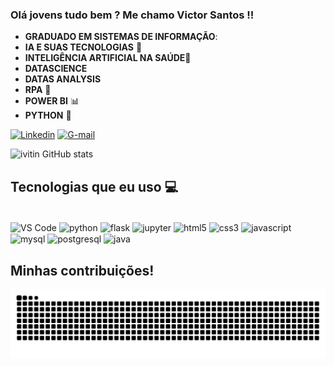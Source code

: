 ### Olá jovens tudo bem ? Me chamo Victor Santos !!

- **GRADUADO EM SISTEMAS DE INFORMAÇÃO**: 
- **IA E SUAS TECNOLOGIAS** 🧠
- **INTELIGÊNCIA ARTIFICIAL NA SAÚDE**🏥
- **DATASCIENCE** 
- **DATAS ANALYSIS** 
- **RPA** 🤖
- **POWER BI** 📊
- **PYTHON** 🐍



[![Linkedin](https://img.shields.io/badge/LinkedIn-0077B5?style=for-the-badge&logo=linkedin&logoColor=white)](https://www.linkedin.com/in/victor-mois%C3%A9s-354ba9241/)
[![G-mail](https://img.shields.io/badge/Gmail-D14836?style=for-the-badge&logo=gmail&logoColor=white)](https://www.victorofmoises@gmail.com)


![ivitin GitHub stats](https://github-readme-stats.vercel.app/api?username=ivitin&show_icons=true&theme=dracula)


## Tecnologias que eu uso 💻
<div style="display: inline-block"></br>

  <img align="center" alt="VS Code" src="https://img.shields.io/badge/Visual_Studio_Code-0078D4?style=for-the-badge&logo=visual%20studio%20code&logoColor=white">
  <img align="center" alt="python" src="https://img.shields.io/badge/Python-14354C?style=for-the-badge&logo=python&logoColor=white">
  <img align="center" alt="flask" src="https://img.shields.io/badge/Flask-000000?style=for-the-badge&logo=flask&logoColor=white">
  <img align="center" alt="jupyter" src="https://img.shields.io/badge/Made%20with-Jupyter-orange?style=for-the-badge&logo=Jupyter">
  <img align="center" alt="html5" src="https://img.shields.io/badge/HTML-239120?style=for-the-badge&logo=html5&logoColor=white">
  <img align="center" alt="css3" src="https://img.shields.io/badge/CSS-239120?&style=for-the-badge&logo=css3&logoColor=white">
  <img align="center" alt="javascript" src="https://img.shields.io/badge/JavaScript-F7DF1E?style=for-the-badge&logo=javascript&logoColor=black">
  <img align="center" alt="mysql" src="https://img.shields.io/badge/MySQL-00000F?style=for-the-badge&logo=mysql&logoColor=white">
  <img align="center" alt="postgresql" src="https://img.shields.io/badge/PostgreSQL-316192?style=for-the-badge&logo=postgresql&logoColor=white">
  <img align="center" alt="java" src="https://img.shields.io/badge/Java-ED8B00?style=for-the-badge&logo=java&logoColor=white">
</div></br>

## Minhas contribuições!
![Snake animation](https://github.com/peregrinno/peregrinno/blob/output/github-contribution-grid-snake.svg)

